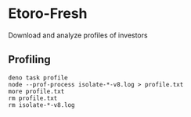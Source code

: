 # Etoro-Fresh

Download and analyze profiles of investors

## Profiling

```
deno task profile
node --prof-process isolate-*-v8.log > profile.txt
more profile.txt
rm profile.txt
rm isolate-*-v8.log
```
